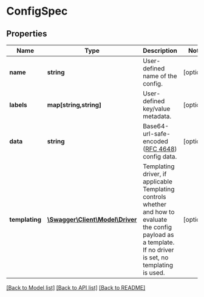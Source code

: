 # ConfigSpec

## Properties
Name | Type | Description | Notes
------------ | ------------- | ------------- | -------------
**name** | **string** | User-defined name of the config. | [optional] 
**labels** | **map[string,string]** | User-defined key/value metadata. | [optional] 
**data** | **string** | Base64-url-safe-encoded ([RFC 4648](https://tools.ietf.org/html/rfc4648#section-5)) config data. | [optional] 
**templating** | [**\Swagger\Client\Model\Driver**](Driver.md) | Templating driver, if applicable  Templating controls whether and how to evaluate the config payload as a template. If no driver is set, no templating is used. | [optional] 

[[Back to Model list]](../README.md#documentation-for-models) [[Back to API list]](../README.md#documentation-for-api-endpoints) [[Back to README]](../README.md)


